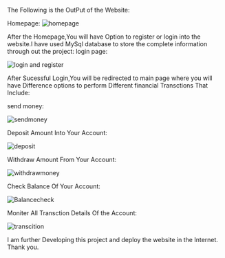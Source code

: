 The Following is the OutPut of the Website:


Homepage:
![homepage](https://github.com/pavankumarpilaka/Fastpay/assets/143637501/a89d4866-df6a-492e-905e-bec9cfbc0c70)


After the Homepage,You will have Option to register or login into the website.I have used MySql database to store the complete information through out the project:
login page:


![login and register](https://github.com/pavankumarpilaka/Fastpay/assets/143637501/29f89bb4-ac37-42b7-957f-76cc17c521c2)

After Sucessful Login,You will be redirected to main page where you will have Difference options to perform Different financial Transctions That Include:

send money:

![sendmoney](https://github.com/pavankumarpilaka/Fastpay/assets/143637501/af697a1e-3fd1-4b7f-9bfb-870071ccd41d)

Deposit Amount Into Your Account:

![deposit](https://github.com/pavankumarpilaka/Fastpay/assets/143637501/bde8e07f-f649-4895-9790-57cbff6514e3)

Withdraw Amount From Your Account:

![withdrawmoney](https://github.com/pavankumarpilaka/Fastpay/assets/143637501/1187aae7-9e18-4b53-af03-de7150d4f998)

Check Balance Of Your Account:

![Balancecheck](https://github.com/pavankumarpilaka/Fastpay/assets/143637501/603a2e39-c8db-48db-9b60-131f0f579522)

Moniter All Transction Details Of the Account:

![transcition](https://github.com/pavankumarpilaka/Fastpay/assets/143637501/5e05ceff-3e94-4c9a-a0a7-93ba8074cd0a)

I am further Developing this project and deploy the website in the Internet.
Thank you.





